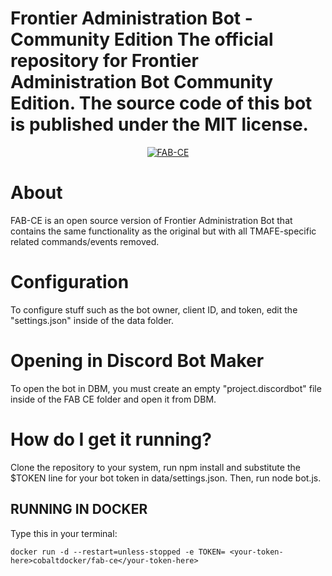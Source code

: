 # Frontier Administration Bot - Community Edition The official repository for Frontier Administration Bot Community Edition. The source code of this bot is published under the MIT license.

<div align="center">  

[![FAB-CE](https://tmafe.com/images/fabceicon.png)](https://github.com/Konnor88/FAB-CE)

</div>

# About

FAB-CE is an open source version of Frontier Administration Bot that contains the same functionality as the original but with all TMAFE-specific related commands/events removed.

# Configuration

To configure stuff such as the bot owner, client ID, and token, edit the "settings.json" inside of the data folder.

# Opening in Discord Bot Maker

To open the bot in DBM, you must create an empty "project.discordbot" file inside of the FAB CE folder and open it from DBM.

# How do I get it running?

Clone the repository to your system, run npm install and substitute the $TOKEN line for your bot token in data/settings.json. Then, run node bot.js.

## RUNNING IN DOCKER

Type this in your terminal:  
```
docker run -d --restart=unless-stopped -e TOKEN= <your-token-here>cobaltdocker/fab-ce</your-token-here>
```
